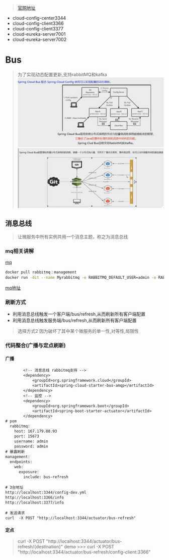 > [官网地址](https://cloud.spring.io/spring-cloud-static/spring-cloud-config/2.2.1.RELEASE/reference/html/)
* cloud-config-center3344
* cloud-config-client3366
* cloud-config-client3377
* cloud-eureka-server7001
* cloud-eureka-server7002

# Bus
> 为了实现动态配置更新,支持rabbitMQ和kafka
![bus1](../static/jpg/Bus.png)
![bus2](../static/jpg/Bus2.jpg)

## 消息总线
> 让微服务中所有实例共用一个消息主题，称之为消息总线

### mq相关讲解
[mq](https://www.bilibili.com/video/av55976700)
```sh
docker pull rabbitmq：management
docker run -dit --name Myrabbitmq -e RABBITMQ_DEFAULT_USER=admin -e RABBITMQ_DEFAULT_PASS=admin -p 15672:15672 -p 5672:5672 rabbitmq:managemen
```
[mq地址](http://167.179.88.93:15672)

### 刷新方式
* 利用消息总线触发一个客户端/bus/refresh,从而刷新所有客户端配置
* 利用消息总线触发服务端/bus/refresh,从而刷新所有客户端配置
> 选择方式2  因为破坏了其中某个微服务的单一性,对等性,局限性

### 代码整合(广播与定点刷新)
#### 广播
```pom
        <!-- 消息总线 rabbitmq支持 -->
        <dependency>
            <groupId>org.springframework.cloud</groupId>
            <artifactId>spring-cloud-starter-bus-amqp</artifactId>
        </dependency>
        <!-- 监控 -->
        <dependency>
            <groupId>org.springframework.boot</groupId>
            <artifactId>spring-boot-starter-actuator</artifactId>
        </dependency>
# pom
  rabbitmq:
    host: 167.179.88.93
    port: 15673
    username: admin
    password: admin
# 暴露刷新
management:
  endpoints:
    web:
      exposure:
        include: bus-refresh

# 3台地址
http://localhost:3344/config-dev.yml
http://localhost:3366/info
http://localhost:3377/info

# 发送请求
curl  -X POST "http://localhost:3344/actuator/bus-refresh"
```
#### 定点
> curl  -X POST "http://localhost:3344/actuator/bus-refresh/{destination}"
> demo >>> curl -X POST "http://localhost:3344/actuator/bus-refresh/config-client:3366"